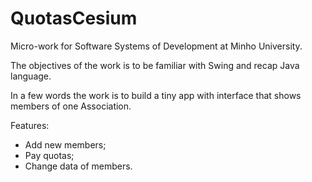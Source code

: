 # QuotasCesium

Micro-work for Software Systems of Development at Minho University.

The objectives of the work is to be familiar with Swing and recap Java language.

In a few words the work is to build a tiny app with interface that shows members of one Association.

Features:
- Add new members;
- Pay quotas;
- Change data of members.

